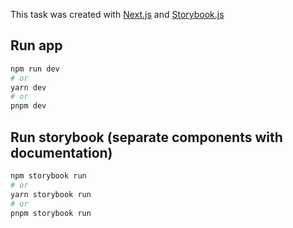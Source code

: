 This task was created with [Next.js](https://nextjs.org/) and [Storybook.js](https://storybookjs.org)

## Run app

```bash
npm run dev
# or
yarn dev
# or
pnpm dev
```


## Run storybook (separate components with documentation)

```bash
npm storybook run
# or
yarn storybook run
# or
pnpm storybook run
```